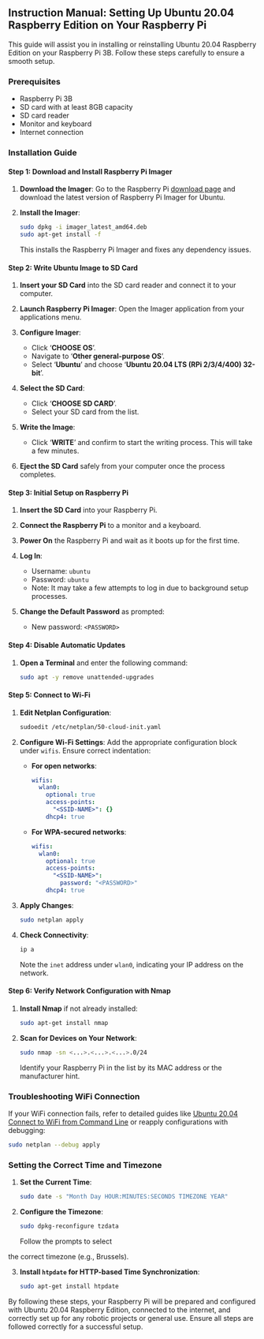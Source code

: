## Instruction Manual: Setting Up Ubuntu 20.04 Raspberry Edition on Your Raspberry Pi

This guide will assist you in installing or reinstalling Ubuntu 20.04 Raspberry Edition on your Raspberry Pi 3B. Follow these steps carefully to ensure a smooth setup.

### Prerequisites
- Raspberry Pi 3B
- SD card with at least 8GB capacity
- SD card reader
- Monitor and keyboard
- Internet connection

### Installation Guide

#### Step 1: Download and Install Raspberry Pi Imager
1. **Download the Imager**: Go to the Raspberry Pi [download page](https://downloads.raspberrypi.org/imager/imager_latest_amd64.deb) and download the latest version of Raspberry Pi Imager for Ubuntu.
   
2. **Install the Imager**:
   ```bash
   sudo dpkg -i imager_latest_amd64.deb
   sudo apt-get install -f
   ```
   This installs the Raspberry Pi Imager and fixes any dependency issues.

#### Step 2: Write Ubuntu Image to SD Card
1. **Insert your SD Card** into the SD card reader and connect it to your computer.
   
2. **Launch Raspberry Pi Imager**: Open the Imager application from your applications menu.

3. **Configure Imager**:
   - Click ‘**CHOOSE OS**’.
   - Navigate to ‘**Other general-purpose OS**’.
   - Select ‘**Ubuntu**’ and choose ‘**Ubuntu 20.04 LTS (RPi 2/3/4/400) 32-bit**’.

4. **Select the SD Card**:
   - Click ‘**CHOOSE SD CARD**’.
   - Select your SD card from the list.

5. **Write the Image**:
   - Click ‘**WRITE**’ and confirm to start the writing process. This will take a few minutes.

6. **Eject the SD Card** safely from your computer once the process completes.

#### Step 3: Initial Setup on Raspberry Pi
1. **Insert the SD Card** into your Raspberry Pi.

2. **Connect the Raspberry Pi** to a monitor and a keyboard.

3. **Power On** the Raspberry Pi and wait as it boots up for the first time.

4. **Log In**:
   - Username: `ubuntu`
   - Password: `ubuntu`
   - Note: It may take a few attempts to log in due to background setup processes.

5. **Change the Default Password** as prompted:
   - New password: `<PASSWORD>`

#### Step 4: Disable Automatic Updates
1. **Open a Terminal** and enter the following command:
   ```bash
   sudo apt -y remove unattended-upgrades
   ```

#### Step 5: Connect to Wi-Fi
1. **Edit Netplan Configuration**:
   ```bash
   sudoedit /etc/netplan/50-cloud-init.yaml
   ```

2. **Configure Wi-Fi Settings**: Add the appropriate configuration block under `wifis`. Ensure correct indentation:

   - **For open networks**:
     ```yaml
     wifis:
       wlan0:
         optional: true
         access-points:
           "<SSID-NAME>": {}
         dhcp4: true
     ```

   - **For WPA-secured networks**:
     ```yaml
     wifis:
       wlan0:
         optional: true
         access-points:
           "<SSID-NAME>":
             password: "<PASSWORD>"
         dhcp4: true
     ```

3. **Apply Changes**:
   ```bash
   sudo netplan apply
   ```

4. **Check Connectivity**:
   ```bash
   ip a
   ```
   Note the `inet` address under `wlan0`, indicating your IP address on the network.

#### Step 6: Verify Network Configuration with Nmap
1. **Install Nmap** if not already installed:
   ```bash
   sudo apt-get install nmap
   ```

2. **Scan for Devices on Your Network**:
   ```bash
   sudo nmap -sn <...>.<...>.<...>.0/24
   ```
   Identify your Raspberry Pi in the list by its MAC address or the manufacturer hint.

### Troubleshooting WiFi Connection
If your WiFi connection fails, refer to detailed guides like [Ubuntu 20.04 Connect to WiFi from Command Line](https://linuxconfig.org/ubuntu-20-04-connect-to-wifi-from-command-line) or reapply configurations with debugging:
```bash
sudo netplan --debug apply
```

### Setting the Correct Time and Timezone
1. **Set the Current Time**:
   ```bash
   sudo date -s "Month Day HOUR:MINUTES:SECONDS TIMEZONE YEAR"
   ```

2. **Configure the Timezone**:
   ```bash
   sudo dpkg-reconfigure tzdata
   ```
   Follow the prompts to select

 the correct timezone (e.g., Brussels).

3. **Install `htpdate` for HTTP-based Time Synchronization**:
   ```bash
   sudo apt-get install htpdate
   ```

By following these steps, your Raspberry Pi will be prepared and configured with Ubuntu 20.04 Raspberry Edition, connected to the internet, and correctly set up for any robotic projects or general use. Ensure all steps are followed correctly for a successful setup.
